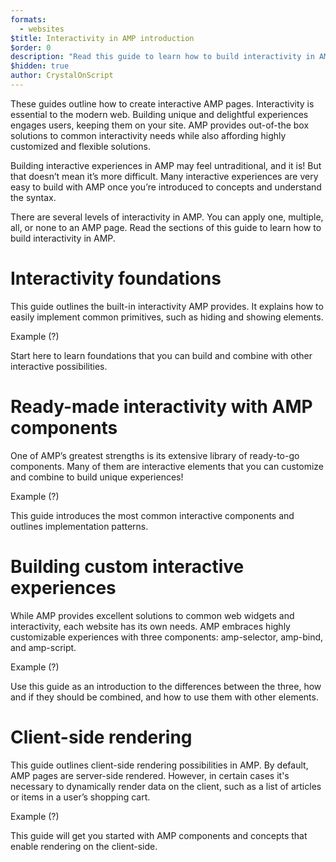 ```yaml
---
formats:
  - websites
$title: Interactivity in AMP introduction
$order: 0
description: "Read this guide to learn how to build interactivity in AMP."
$hidden: true
author: CrystalOnScript
---
```


These guides outline how to create interactive AMP pages. Interactivity is essential to the modern web. Building unique and delightful experiences engages users, keeping them on your site. AMP provides out-of-the box solutions to common interactivity needs while also affording highly customized and flexible solutions.

Building interactive experiences in AMP may feel untraditional, and it is! But that doesn’t mean it’s more difficult. Many interactive experiences are very easy to build with AMP once you’re introduced to concepts and understand the syntax.

There are several levels of interactivity in AMP. You can apply one, multiple, all, or none to an AMP page. Read the sections of this guide to learn how to build interactivity in AMP. 


# Interactivity foundations

This guide outlines the built-in interactivity AMP provides. It explains how to easily implement common primitives, such as hiding and showing elements. 

Example (?)

Start here to learn foundations that you can build and combine with other interactive possibilities. 


# Ready-made interactivity with AMP components

One of AMP’s greatest strengths is its extensive library of ready-to-go components. Many of them are interactive elements that you can customize and combine to build unique experiences!

Example (?)

This guide introduces the most common interactive components and outlines implementation patterns. 


# Building custom interactive experiences

While AMP provides excellent solutions to common web widgets and interactivity, each website has its own needs. AMP embraces highly customizable experiences with three components: amp-selector, amp-bind, and amp-script. 

Example (?)

Use this guide as an introduction to the differences between the three, how and if they should be combined, and how to use them with other elements. 


# Client-side rendering

This guide outlines client-side rendering possibilities in AMP. By default, AMP pages are server-side rendered. However, in certain cases it's necessary to dynamically render data on the client, such as a list of articles or items in a user’s shopping cart. 

Example (?)

This guide will get you started with AMP components and concepts that enable rendering on the client-side. 
